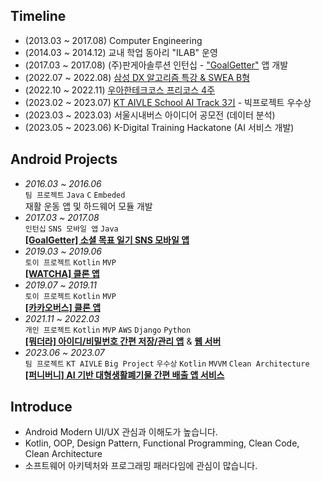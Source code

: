 ## Timeline

- (2013.03 ~ 2017.08) Computer Engineering
- (2014.03 ~ 2014.12) 교내 학업 동아리 "ILAB" 운영
- (2017.03 ~ 2017.08) (주)판게아솔루션 인턴십 - ["GoalGetter"](https://play.google.com/store/apps/details?id=com.goalgetter.goalgetterapp) 앱 개발
- (2022.07 ~ 2022.08) [삼성 DX 알고리즘 특강 & SWEA B형](https://jsl663.tistory.com/45)
- (2022.10 ~ 2022.11) [우아한테크코스 프리코스 4주](https://jsl663.tistory.com/50)
- (2023.02 ~ 2023.07) [KT AIVLE School AI Track 3기](https://aivle.kt.co.kr) - 빅프로젝트 우수상
- (2023.03 ~ 2023.03) 서울시내버스 아이디어 공모전 (데이터 분석)
- (2023.05 ~ 2023.06) K-Digital Training Hackatone (AI 서비스 개발)

## Android Projects

- _2016.03 ~ 2016.06_  
  `팀 프로젝트` `Java` `C` `Embeded`  
  재활 운동 앱 및 하드웨어 모듈 개발
- _2017.03 ~ 2017.08_  
  `인턴십` `SNS 모바일 앱` `Java`  
  **[[GoalGetter] 소셜 목표 일기 SNS 모바일 앱](https://play.google.com/store/apps/details?id=com.goalgetter.goalgetterapp)**
- _2019.03 ~ 2019.06_  
  `토이 프로젝트` `Kotlin` `MVP`  
  **[[WATCHA] 클론 앱](https://github.com/Dev-Joco/watcha-clone)**
- _2019.07 ~ 2019.11_  
  `토이 프로젝트` `Kotlin` `MVP`  
  **[[카카오버스] 클론 앱](https://github.com/Dev-Joco/kakaobus-clone)**
- _2021.11 ~ 2022.03_  
  `개인 프로젝트` `Kotlin` `MVP` `AWS` `Django` `Python`  
  **[[뭐더라] 아이디/비밀번호 간편 저장/관리 앱](https://github.com/Dev-Joco/mwodeola-android)** & **[웹 서버](https://github.com/Dev-Joco/mwodeola-web-server)**
- _2023.06 ~ 2023.07_  
  `팀 프로젝트` `KT AIVLE` `Big Project` `우수상` `Kotlin` `MVVM` `Clean Architecture`  
  **[[퍼니버니] AI 기반 대형생활폐기물 간편 배출 앱 서비스](https://github.com/KT-AIVLE-3rd-AI-Team10/funibuni-fe-android)**
                      

## Introduce

- Android Modern UI/UX 관심과 이해도가 높습니다.
- Kotlin, OOP, Design Pattern, Functional Programming, Clean Code, Clean Architecture
- 소프트웨어 아키텍처와 프로그래밍 패러다임에 관심이 많습니다.
